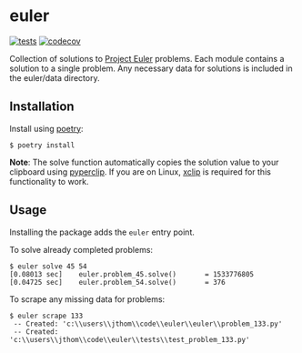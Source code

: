 # euler

[![tests](https://github.com/jcthomassie/euler/workflows/tests/badge.svg)](https://github.com/jcthomassie/euler/actions)
[![codecov](https://codecov.io/gh/jcthomassie/euler/branch/master/graph/badge.svg)](https://codecov.io/gh/jcthomassie/euler)

Collection of solutions to [Project Euler](https://projecteuler.net/) problems.
Each module contains a solution to a single problem. Any necessary data for
solutions is included in the euler/data directory.

## Installation

Install using [poetry](https://python-poetry.org/docs/#installation):

```console
$ poetry install
```

**Note**: The solve function automatically copies the solution value to your clipboard using [pyperclip](https://pypi.org/project/pyperclip/). If you are on Linux, [xclip](http://manpages.ubuntu.com/manpages/xenial/man1/xclip.1.html) is required for this functionality to work.

## Usage

Installing the package adds the `euler` entry point.

To solve already completed problems:

```console
$ euler solve 45 54
[0.08013 sec]    euler.problem_45.solve()       = 1533776805
[0.04725 sec]    euler.problem_54.solve()       = 376
```

To scrape any missing data for problems:

```console
$ euler scrape 133
 -- Created: 'c:\\users\\jthom\\code\\euler\\euler\\problem_133.py'
 -- Created: 'c:\\users\\jthom\\code\\euler\\tests\\test_problem_133.py'
```
